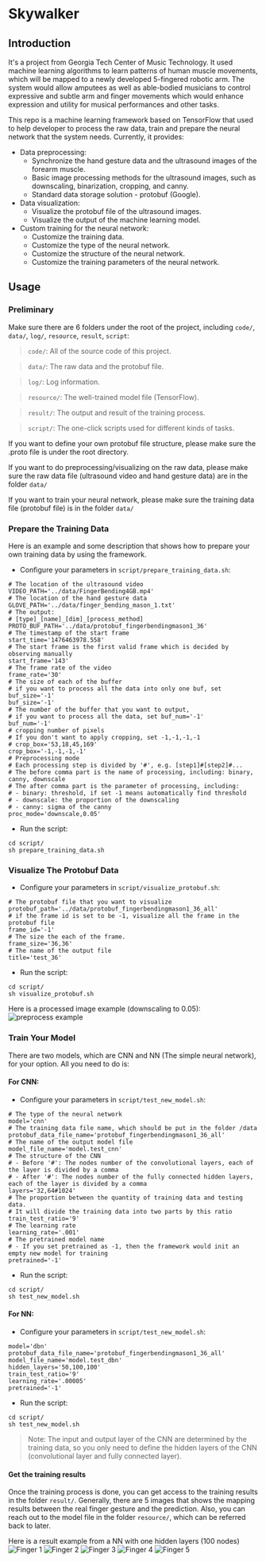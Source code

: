 Skywalker
===

Introduction
---
It's a project from Georgia Tech Center of Music Technology. It used machine learning algorithms to learn patterns of human muscle movements, which will be mapped to a newly developed 5-fingered robotic arm. The system would allow amputees as well as able-bodied musicians to control expressive and subtle arm and finger movements which would enhance expression and utility for musical performances and other tasks.

This repo is a machine learning framework based on TensorFlow that used to help developer to process the raw data, train and prepare the neural network that the system needs. Currently, it provides:
- Data preprocessing:
    * Synchronize the hand gesture data and the ultrasound images of the forearm muscle.
    * Basic image processing methods for the ultrasound images, such as downscaling, binarization, cropping, and canny.
    * Standard data storage solution - protobuf (Google).
- Data visualization:
    * Visualize the protobuf file of the ultrasound images.
    * Visualize the output of the machine learning model.
- Custom training for the neural network:
    * Customize the training data.
    * Customize the type of the neural network.
    * Customize the structure of the neural network.
    * Customize the training parameters of the neural network.  

Usage
---

### Preliminary
Make sure there are 6 folders under the root of the project, including `code/`, `data/`, `log/`, `resource`, `result`, `script`:

> `code/`: All of the source code of this project.

> `data/`: The raw data and the protobuf file.

> `log/`: Log information.

> `resource/`: The well-trained model file (TensorFlow).

> `result/`: The output and result of the training process.  

> `script/`: The one-click scripts used for different kinds of tasks.

If you want to define your own protobuf file structure, please make sure the .proto file is under the root directory.

If you want to do preprocessing/visualizing on the raw data, please make sure the raw data file (ultrasound video and hand gesture data) are in the folder `data/`

If you want to train your neural network, please make sure the training data file (protobuf file) is in the folder `data/`

### Prepare the Training Data

Here is an example and some description that shows how to prepare your own training data by using the framework.

- Configure your parameters in `script/prepare_training_data.sh`:

```shell
# The location of the ultrasound video
VIDEO_PATH='../data/FingerBending4GB.mp4'
# The location of the hand gesture data
GLOVE_PATH='../data/finger_bending_mason_1.txt'
# The output:
# [type]_[name]_[dim]_[process_method]
PROTO_BUF_PATH='../data/protobuf_fingerbendingmason1_36'
# The timestamp of the start frame
start_time='1476463978.558'
# The start frame is the first valid frame which is decided by observing manually
start_frame='143'
# The frame rate of the video
frame_rate='30'
# The size of each of the buffer
# if you want to process all the data into only one buf, set buf_size='-1'
buf_size='-1'
# The number of the buffer that you want to output,
# if you want to process all the data, set buf_num='-1'
buf_num='-1'
# cropping number of pixels
# If you don't want to apply cropping, set -1,-1,-1,-1
# crop_box='53,18,45,169'
crop_box='-1,-1,-1,-1'
# Preprocessing mode
# Each processing step is divided by '#', e.g. [step1]#[step2]#...
# The before comma part is the name of processing, including: binary, canny, downscale
# The after comma part is the parameter of processing, including:
# - binary: threshold, if set -1 means automatically find threshold
# - downscale: the proportion of the downscaling
# - canny: sigma of the canny
proc_mode='downscale,0.05'
```

- Run the script:

```shell
cd script/
sh prepare_training_data.sh
```

### Visualize The Protobuf Data
- Configure your parameters in `script/visualize_protobuf.sh`:

```shell
# The protobuf file that you want to visualize
protobuf_path='../data/protobuf_fingerbendingmason1_36_all'
# if the frame id is set to be -1, visualize all the frame in the protobuf file
frame_id='-1'
# The size the each of the frame.
frame_size='36,36'
# The name of the output file
title='test_36'
```

- Run the script:

```shell
cd script/
sh visualize_protobuf.sh
```

Here is a processed image example (downscaling to 0.05):
![preprocess example](https://github.com/meowoodie/Skywalker/blob/master/result/preprocess_example.png)


### Train Your Model
There are two models, which are CNN and NN (The simple neural network), for your option. All you need to do is:

#### For CNN:
- Configure your parameters in `script/test_new_model.sh`:


```shell
# The type of the neural network
model='cnn'
# The training data file name, which should be put in the folder /data
protobuf_data_file_name='protobuf_fingerbendingmason1_36_all'
# The name of the output model file
model_file_name='model.test_cnn'
# The structure of the CNN
# - Before '#': The nodes number of the convolutional layers, each of the layer is divided by a comma
# - After '#': The nodes number of the fully connected hidden layers, each of the layer is divided by a comma
layers='32,64#1024'
# The proportion between the quantity of training data and testing data.
# It will divide the training data into two parts by this ratio
train_test_ratio='9'
# The learning rate
learning_rate='.001'
# The pretrained model name
# - If you set pretrained as -1, then the framework would init an empty new model for training
pretrained='-1'
```

- Run the script:

```shell
cd script/
sh test_new_model.sh
```

#### For NN:
- Configure your parameters in `script/test_new_model.sh`:

```shell
model='dbn'
protobuf_data_file_name='protobuf_fingerbendingmason1_36_all'
model_file_name='model.test_dbn'
hidden_layers='50,100,100'
train_test_ratio='9'
learning_rate='.00005'
pretrained='-1'
```

- Run the script:

```shell
cd script/
sh test_new_model.sh
```

> Note: The input and output layer of the CNN are determined by the training data, so you only need to define the hidden layers of the CNN (convolutional layer and fully connected layer).

#### Get the training results

Once the training process is done, you can get access to the training results in the folder `result/`. Generally, there are 5 images that shows the mapping results between the real finger gesture and the prediction. Also, you can reach out to the model file in the folder `resource/`, which can be referred back to later.

Here is a result example from a NN with one hidden layers (100 nodes)
![Finger 1](https://github.com/meowoodie/Skywalker/blob/master/result/contrast0.png)
![Finger 2](https://github.com/meowoodie/Skywalker/blob/master/result/contrast1.png)
![Finger 3](https://github.com/meowoodie/Skywalker/blob/master/result/contrast2.png)
![Finger 4](https://github.com/meowoodie/Skywalker/blob/master/result/contrast3.png)
![Finger 5](https://github.com/meowoodie/Skywalker/blob/master/result/contrast4.png)

